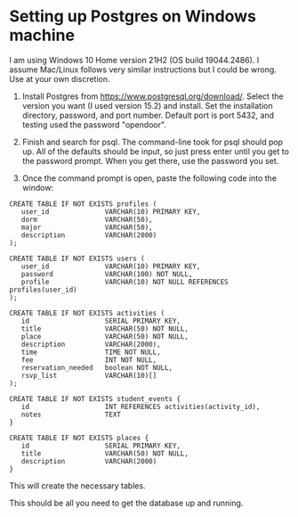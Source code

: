 # Setting up Postgres on Windows machine

I am using Windows 10 Home version 21H2 (OS build 19044.2486). I assume Mac/Linux follows very similar instructions but I could be wrong. Use at your own discretion.

1. Install Postgres from https://www.postgresql.org/download/. Select the version you want (I used version 15.2) and install. Set the installation directory, password, and port number. Default port is port 5432, and testing used the password "opendoor".

2. Finish and search for psql. The command-line took for psql should pop up. All of the defaults should be input, so just press enter until you get to the password prompt. When you get there, use the password you set.

3. Once the command prompt is open, paste the following code into the window:

```
CREATE TABLE IF NOT EXISTS profiles (
   user_id              VARCHAR(10) PRIMARY KEY,
   dorm                 VARCHAR(50),
   major                VARCHAR(50),
   description          VARCHAR(2000)
);

CREATE TABLE IF NOT EXISTS users (
   user_id              VARCHAR(10) PRIMARY KEY,
   password             VARCHAR(100) NOT NULL,
   profile              VARCHAR(10) NOT NULL REFERENCES profiles(user_id)
);

CREATE TABLE IF NOT EXISTS activities (
   id                   SERIAL PRIMARY KEY,
   title                VARCHAR(50) NOT NULL,
   place                VARCHAR(50) NOT NULL,
   description          VARCHAR(2000),
   time                 TIME NOT NULL,
   fee                  INT NOT NULL,
   reservation_needed   boolean NOT NULL,
   rsvp_list            VARCHAR(10)[]
);

CREATE TABLE IF NOT EXISTS student_events {
   id                   INT REFERENCES activities(activity_id),
   notes                TEXT
}

CREATE TABLE IF NOT EXISTS places {
   id                   SERIAL PRIMARY KEY,
   title                VARCHAR(50) NOT NULL,
   description          VARCHAR(2000)
}
```

This will create the necessary tables.

This should be all you need to get the database up and running.
